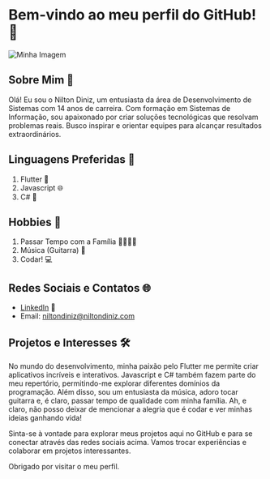 # Bem-vindo ao meu perfil do GitHub! 👋

<!-- Insira aqui a sua imagem que representa o seu perfil -->
![Minha Imagem](https://img.freepik.com/fotos-gratis/mao-segurando-hashtag-simbolo_53876-63750.jpg?w=400)

## Sobre Mim 🚀

Olá! Eu sou o Nilton Diniz, um entusiasta da área de Desenvolvimento de Sistemas com 14 anos de carreira. Com formação em Sistemas de Informação, sou apaixonado por criar soluções tecnológicas que resolvam problemas reais. Busco inspirar e orientar equipes para alcançar resultados extraordinários.

## Linguagens Preferidas 🚀

1. Flutter 💙
2. Javascript 🌐
3. C# 🎯

## Hobbies 🎉

1. Passar Tempo com a Família 👨‍👩‍👧‍👦
2. Música (Guitarra) 🎸
3. Codar! 💻

## Redes Sociais e Contatos 🌐

- [LinkedIn](https://www.linkedin.com/in/niltondiniz86/) 💼
- Email: niltondiniz@niltondiniz.com

## Projetos e Interesses 🛠️

No mundo do desenvolvimento, minha paixão pelo Flutter me permite criar aplicativos incríveis e interativos. Javascript e C# também fazem parte do meu repertório, permitindo-me explorar diferentes domínios da programação. Além disso, sou um entusiasta da música, adoro tocar guitarra e, é claro, passar tempo de qualidade com minha família. Ah, e claro, não posso deixar de mencionar a alegria que é codar e ver minhas ideias ganhando vida!

Sinta-se à vontade para explorar meus projetos aqui no GitHub e para se conectar através das redes sociais acima. Vamos trocar experiências e colaborar em projetos interessantes.

Obrigado por visitar o meu perfil.
